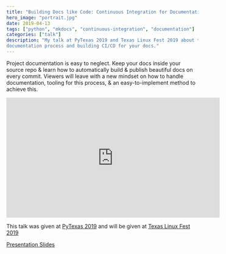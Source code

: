 ```yaml
---
title: "Building Docs like Code: Continuous Integration for Documentation"
hero_image: "portrait.jpg"
date: 2019-04-13
tags: ["python", "mkdocs", "continuous-integration", "documentation"]
categories: ["talk"]
description: "My talk at PyTexas 2019 and Texas Linux Fest 2019 about the
documentation process and building CI/CD for your docs."
---
```


Project documentation is easy to neglect. Keep your docs inside your source
repo & learn how to automatically build & publish beautiful docs on every
commit. Viewers will leave with a new mindset on how to handle documentation,
tooling for this process, & an easy-to-implement method to achieve this.

<iframe width="560" height="315" src="https://www.youtube.com/embed/ftnVllssoI8" frameborder="0" allow="accelerometer; autoplay; encrypted-media; gyroscope; picture-in-picture" allowfullscreen></iframe>

This talk was given at [PyTexas 2019](https://www.pytexas.org/2019/) and will
be given at [Texas Linux Fest 2019](https://2019.texaslinuxfest.org/)

[Presentation Slides](/docs/pytexas2019.pdf)
